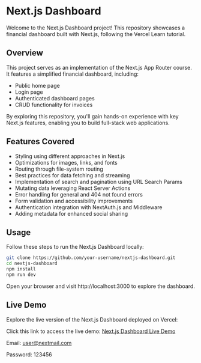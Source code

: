 # Next.js Dashboard

Welcome to the Next.js Dashboard project! This repository showcases a financial dashboard built with Next.js, following the Vercel Learn tutorial.

## Overview

This project serves as an implementation of the Next.js App Router course. It features a simplified financial dashboard, including:

- Public home page
- Login page
- Authenticated dashboard pages
- CRUD functionality for invoices

By exploring this repository, you'll gain hands-on experience with key Next.js features, enabling you to build full-stack web applications.

## Features Covered

- Styling using different approaches in Next.js
- Optimizations for images, links, and fonts
- Routing through file-system routing
- Best practices for data fetching and streaming
- Implementation of search and pagination using URL Search Params
- Mutating data leveraging React Server Actions
- Error handling for general and 404 not found errors
- Form validation and accessibility improvements
- Authentication integration with NextAuth.js and Middleware
- Adding metadata for enhanced social sharing

## Usage

Follow these steps to run the Next.js Dashboard locally:


   ```bash
git clone https://github.com/your-username/nextjs-dashboard.git
cd nextjs-dashboard
npm install
npm run dev
```

Open your browser and visit http://localhost:3000 to explore the dashboard.


## Live Demo

Explore the live version of the Next.js Dashboard deployed on Vercel:


Click this link to access the live demo: [Next.js Dashboard Live Demo](https://nextjs-dashboard-ten-sepia.vercel.app/)

Email: user@nextmail.com

Password: 123456


